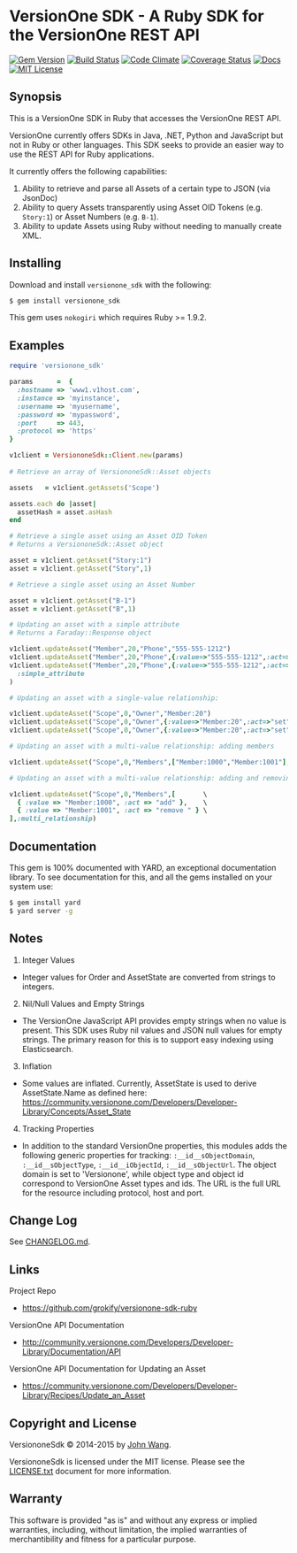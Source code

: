 VersionOne SDK - A Ruby SDK for the VersionOne REST API
=======================================================

[![Gem Version](https://badge.fury.io/rb/versionone_sdk.svg)](http://badge.fury.io/rb/versionone_sdk)
[![Build Status](https://img.shields.io/travis/grokify/versionone-sdk-ruby/master.svg)](https://travis-ci.org/grokify/versionone-sdk-ruby)
[![Code Climate](https://codeclimate.com/github/grokify/versionone-sdk-ruby/badges/gpa.svg)](https://codeclimate.com/github/grokify/versionone-sdk-ruby)
[![Coverage Status](https://coveralls.io/repos/grokify/versionone-sdk-ruby/badge.svg?branch=master)](https://coveralls.io/r/grokify/versionone-sdk-ruby?branch=master)
[![Docs](https://img.shields.io/badge/docs-rubydoc-blue.svg)](http://www.rubydoc.info/gems/versionone_sdk/)
[![MIT License](https://img.shields.io/badge/license-MIT-blue.svg)](https://raw.githubusercontent.com/grokify/versionone-sdk-ruby/master/LICENSE.txt)

## Synopsis

This is a VersionOne SDK in Ruby that accesses the VersionOne REST API.

VersionOne currently offers SDKs in Java, .NET, Python and JavaScript but not in Ruby or other languages. This SDK seeks to provide an easier way to use the REST API for Ruby applications.

It currently offers the following capabilities:

1. Ability to retrieve and parse all Assets of a certain type to JSON (via JsonDoc)
2. Ability to query Assets transparently using Asset OID Tokens (e.g. `Story:1`) or Asset Numbers (e.g. `B-1`).
3. Ability to update Assets using Ruby without needing to manually create XML.

## Installing

Download and install `versionone_sdk` with the following:

```bash
$ gem install versionone_sdk
```

This gem uses `nokogiri` which requires Ruby >= 1.9.2.

## Examples

```ruby
require 'versionone_sdk'

params      =  {
  :hostname => 'www1.v1host.com',
  :instance => 'myinstance',
  :username => 'myusername',
  :password => 'mypassword',
  :port     => 443,
  :protocol => 'https'
}

v1client = VersiononeSdk::Client.new(params)
    
# Retrieve an array of VersiononeSdk::Asset objects

assets   = v1client.getAssets('Scope')

assets.each do |asset|
  assetHash = asset.asHash
end

# Retrieve a single asset using an Asset OID Token
# Returns a VersiononeSdk::Asset object

asset = v1client.getAsset("Story:1")
asset = v1client.getAsset("Story",1)

# Retrieve a single asset using an Asset Number

asset = v1client.getAsset("B-1")
asset = v1client.getAsset("B",1)

# Updating an asset with a simple attribute
# Returns a Faraday::Response object

v1client.updateAsset("Member",20,"Phone","555-555-1212")
v1client.updateAsset("Member",20,"Phone",{:value=>"555-555-1212",:act=>"set"})
v1client.updateAsset("Member",20,"Phone",{:value=>"555-555-1212",:act=>"set"},\
  :simple_attribute
)

# Updating an asset with a single-value relationship:

v1client.updateAsset("Scope",0,"Owner","Member:20")
v1client.updateAsset("Scope",0,"Owner",{:value=>"Member:20",:act=>"set"})
v1client.updateAsset("Scope",0,"Owner",{:value=>"Member:20",:act=>"set"},:single_relationship)

# Updating an asset with a multi-value relationship: adding members

v1client.updateAsset("Scope",0,"Members",["Member:1000","Member:1001"],:multi_relationship)

# Updating an asset with a multi-value relationship: adding and removing members

v1client.updateAsset("Scope",0,"Members",[       \
  { :value => "Member:1000", :act => "add" },    \
  { :value => "Member:1001", :act => "remove " } \
],:multi_relationship)
```

## Documentation

This gem is 100% documented with YARD, an exceptional documentation library. To see documentation for this, and all the gems installed on your system use:

```bash
$ gem install yard
$ yard server -g
```

## Notes

1. Integer Values
 - Integer values for Order and AssetState are converted from strings to integers.
2. Nil/Null Values and Empty Strings
 - The VersionOne JavaScript API provides empty strings when no value is present. This SDK uses Ruby nil values and JSON null values for empty strings. The primary reason for this is to support easy indexing using Elasticsearch.
3. Inflation
 - Some values are inflated. Currently, AssetState is used to derive AssetState.Name as defined here: https://community.versionone.com/Developers/Developer-Library/Concepts/Asset_State
4. Tracking Properties
 - In addition to the standard VersionOne properties, this modules adds the following generic properties for tracking: `:__id__sObjectDomain`, `:__id__sObjectType`, `:__id__iObjectId`, `:__id__sObjectUrl`. The object domain is set to 'Versionone', while object type and object id correspond to VersionOne Asset types and ids. The URL is the full URL for the resource including protocol, host and port.

## Change Log

See [CHANGELOG.md](CHANGELOG.md).

## Links

Project Repo

* https://github.com/grokify/versionone-sdk-ruby

VersionOne API Documentation

* http://community.versionone.com/Developers/Developer-Library/Documentation/API

VersionOne API Documentation for Updating an Asset

* https://community.versionone.com/Developers/Developer-Library/Recipes/Update_an_Asset

## Copyright and License

VersiononeSdk &copy; 2014-2015 by [John Wang](mailto:johncwang@gmail.com).

VersiononeSdk is licensed under the MIT license. Please see the [LICENSE.txt](LICENSE.txt) document for more information.

## Warranty

This software is provided "as is" and without any express or implied warranties, including, without limitation, the implied warranties of merchantibility and fitness for a particular purpose.